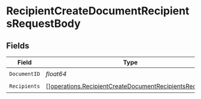 # RecipientCreateDocumentRecipientsRequestBody


## Fields

| Field                                                                                                                              | Type                                                                                                                               | Required                                                                                                                           | Description                                                                                                                        |
| ---------------------------------------------------------------------------------------------------------------------------------- | ---------------------------------------------------------------------------------------------------------------------------------- | ---------------------------------------------------------------------------------------------------------------------------------- | ---------------------------------------------------------------------------------------------------------------------------------- |
| `DocumentID`                                                                                                                       | *float64*                                                                                                                          | :heavy_check_mark:                                                                                                                 | N/A                                                                                                                                |
| `Recipients`                                                                                                                       | [][operations.RecipientCreateDocumentRecipientsRecipients](../../models/operations/recipientcreatedocumentrecipientsrecipients.md) | :heavy_check_mark:                                                                                                                 | N/A                                                                                                                                |